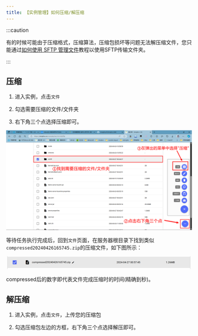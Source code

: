 ```yaml
---
title: 【实例管理】如何压缩/解压缩
---
```


:::caution

有的时候可能由于压缩格式，压缩算法，压缩包损坏等问题无法解压缩文件，您只能通过[如何使用 SFTP 管理文件](30-sftp.md)教程以使用SFTP传输文件夹。

:::

## 压缩

1. 进入实例，点击`文件`

2. 勾选需要压缩的文件/文件夹

3. 右下角三个点选择压缩即可。

![zip](../static/img/pages/zip-1.png)

等待任务执行完成后，回到`文件`页面，在服务器根目录下找到类似`compressed20240426165745.zip`的压缩文件，如下图所示：

![Ha ha ha](../static/img/pages/zip-2.png)

compressed后的数字即代表文件完成压缩时的时间(精确到秒)。

## 解压缩

1. 进入实例，点击`文件`，上传您的压缩包

2. 勾选压缩包左边的方框，右下角三个点选择解压即可。
